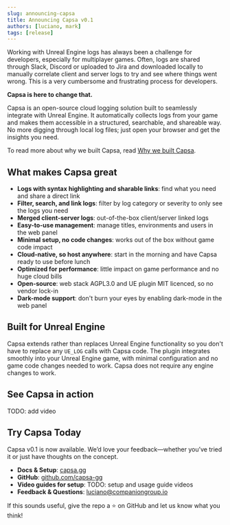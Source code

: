 ```yaml
---
slug: announcing-capsa
title: Announcing Capsa v0.1
authors: [luciano, mark]
tags: [release]
---
```


Working with Unreal Engine logs has always been a challenge for developers, especially for multiplayer games. Often, logs are shared through Slack, Discord or uploaded to Jira and downloaded locally to manually correlate client and server logs to try and see where things went wrong. This is a very cumbersome and frustrating process for developers.

**Capsa is here to change that.**

Capsa is an open-source cloud logging solution built to seamlessly integrate with Unreal Engine. It automatically collects logs from your game and makes them accessible in a structured, searchable, and shareable way. No more digging through local log files; just open your browser and get the insights you need.

<!-- truncate -->

To read more about why we built Capsa, read [Why we built Capsa](../2025-02-15-why-we-built-capsa/index.md).

## What makes Capsa great

- **Logs with syntax highlighting and sharable links**: find what you need and share a direct link
- **Filter, search, and link logs**: filter by log category or severity to only see the logs you need
- **Merged client-server logs**: out-of-the-box client/server linked logs
- **Easy-to-use management**: manage titles, environments and users in the web panel
- **Minimal setup, no code changes**: works out of the box without game code impact
- **Cloud-native, so host anywhere**: start in the morning and have Capsa ready to use before lunch
- **Optimized for performance**: little impact on game performance and no huge cloud bills
- **Open-source**: web stack AGPL3.0 and UE plugin MIT licenced, so no vendor lock-in
- **Dark-mode support**: don't burn your eyes by enabling dark-mode in the web panel

## Built for Unreal Engine

Capsa extends rather than replaces Unreal Engine functionality so you don't have to replace any `UE_LOG` calls with Capsa code. The plugin integrates smoothly into your Unreal Engine game, with minimal configuration and no game code changes needed to work. Capsa does not require any engine changes to work.

## See Capsa in action

TODO: add video

## Try Capsa Today

Capsa v0.1 is now available. We’d love your feedback—whether you’ve tried it or just have thoughts on the concept.

- **Docs & Setup**: [capsa.gg](https://capsa.gg/docs/getting-started/)
- **GitHub**: [github.com/capsa-gg](https://github.com/capsa-gg)
- **Video guides for setup**: TODO: setup and usage guide videos
- **Feedback & Questions**: [luciano@companiongroup.io](mailto:luciano@companiongroup.io)

If this sounds useful, give the repo a ⭐ on GitHub and let us know what you think!

